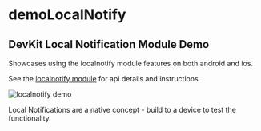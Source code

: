 demoLocalNotify
=================

## DevKit Local Notification Module Demo

Showcases using the localnotify module features on both android and ios.

See the [localnotify module](https://github.com/gameclosure/localnotify) for
api details and instructions.

![localnotify
demo](http://storage.googleapis.com/devkit-modules/localnotify/demoLocalNotify_screenshot.png)

Local Notifications are a native concept - build to a device to test
the functionality.
